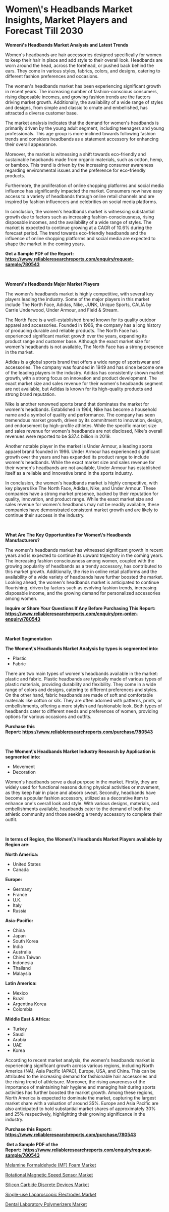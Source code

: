 <p><h1>Women\'s Headbands Market Insights, Market Players and Forecast Till 2030</h1></p><p><strong>Women\'s Headbands Market Analysis and Latest Trends</strong></p>
<p><p>Women's headbands are hair accessories designed specifically for women to keep their hair in place and add style to their overall look. Headbands are worn around the head, across the forehead, or pushed back behind the ears. They come in various styles, fabrics, colors, and designs, catering to different fashion preferences and occasions.</p><p>The women's headbands market has been experiencing significant growth in recent years. The increasing number of fashion-conscious consumers, rising disposable incomes, and growing fashion trends are the factors driving market growth. Additionally, the availability of a wide range of styles and designs, from simple and classic to ornate and embellished, has attracted a diverse customer base.</p><p>The market analysis indicates that the demand for women's headbands is primarily driven by the young adult segment, including teenagers and young professionals. This age group is more inclined towards following fashion trends and considers headbands as a statement accessory for enhancing their overall appearance.</p><p>Moreover, the market is witnessing a shift towards eco-friendly and sustainable headbands made from organic materials, such as cotton, hemp, or bamboo. This trend is driven by the increasing consumer awareness regarding environmental issues and the preference for eco-friendly products.</p><p>Furthermore, the proliferation of online shopping platforms and social media influence has significantly impacted the market. Consumers now have easy access to a variety of headbands through online retail channels and are inspired by fashion influencers and celebrities on social media platforms.</p><p>In conclusion, the women's headbands market is witnessing substantial growth due to factors such as increasing fashion-consciousness, rising disposable incomes, and the availability of a wide range of styles. The market is expected to continue growing at a CAGR of 10.6% during the forecast period. The trend towards eco-friendly headbands and the influence of online shopping platforms and social media are expected to shape the market in the coming years.</p></p>
<p><strong>Get a Sample PDF of the Report:&nbsp; <a href="https://www.reliableresearchreports.com/enquiry/request-sample/780543">https://www.reliableresearchreports.com/enquiry/request-sample/780543</a></strong></p>
<p>&nbsp;</p>
<p><strong>Women\'s Headbands Major Market Players</strong></p>
<p><p>The women's headbands market is highly competitive, with several key players leading the industry. Some of the major players in this market include The North Face, Adidas, Nike, JUNK, Unique Sports, CALIA by Carrie Underwood, Under Armour, and Field & Stream.</p><p>The North Face is a well-established brand known for its quality outdoor apparel and accessories. Founded in 1966, the company has a long history of producing durable and reliable products. The North Face has experienced significant market growth over the years, expanding its product range and customer base. Although the exact market size for women's headbands is not available, The North Face has a strong presence in the market.</p><p>Adidas is a global sports brand that offers a wide range of sportswear and accessories. The company was founded in 1949 and has since become one of the leading players in the industry. Adidas has consistently shown market growth, with a strong focus on innovation and product development. The exact market size and sales revenue for their women's headbands segment are not available, but Adidas is known for its high-quality products and strong brand reputation.</p><p>Nike is another renowned sports brand that dominates the market for women's headbands. Established in 1964, Nike has become a household name and a symbol of quality and performance. The company has seen tremendous market growth, driven by its commitment to innovation, design, and endorsement by high-profile athletes. While the specific market size and sales revenue for women's headbands are not disclosed, Nike's overall revenues were reported to be $37.4 billion in 2019.</p><p>Another notable player in the market is Under Armour, a leading sports apparel brand founded in 1996. Under Armour has experienced significant growth over the years and has expanded its product range to include women's headbands. While the exact market size and sales revenue for their women's headbands are not available, Under Armour has established itself as a reliable and innovative brand in the sports industry.</p><p>In conclusion, the women's headbands market is highly competitive, with key players like The North Face, Adidas, Nike, and Under Armour. These companies have a strong market presence, backed by their reputation for quality, innovation, and product range. While the exact market size and sales revenue for women's headbands may not be readily available, these companies have demonstrated consistent market growth and are likely to continue their success in the industry.</p></p>
<p>&nbsp;</p>
<p><strong>What Are The Key Opportunities For Women\'s Headbands Manufacturers?</strong></p>
<p><p>The women's headbands market has witnessed significant growth in recent years and is expected to continue its upward trajectory in the coming years. The increasing fashion consciousness among women, coupled with the growing popularity of headbands as a trendy accessory, has contributed to this market growth. Additionally, the rise in online retail platforms and the availability of a wide variety of headbands have further boosted the market. Looking ahead, the women's headbands market is anticipated to continue flourishing, driven by factors such as evolving fashion trends, increasing disposable income, and the growing demand for personalized accessories among women.</p></p>
<p><strong>Inquire or Share Your Questions If Any Before Purchasing This Report: <a href="https://www.reliableresearchreports.com/enquiry/pre-order-enquiry/780543">https://www.reliableresearchreports.com/enquiry/pre-order-enquiry/780543</a></strong></p>
<p>&nbsp;</p>
<p><strong>Market Segmentation</strong></p>
<p><strong>The Women\'s Headbands Market Analysis by types is segmented into:</strong></p>
<p><ul><li>Plastic</li><li>Fabric</li></ul></p>
<p><p>There are two main types of women's headbands available in the market: plastic and fabric. Plastic headbands are typically made of various types of plastic materials, providing durability and flexibility. They come in a wide range of colors and designs, catering to different preferences and styles. On the other hand, fabric headbands are made of soft and comfortable materials like cotton or silk. They are often adorned with patterns, prints, or embellishments, offering a more stylish and fashionable look. Both types of headbands cater to different needs and preferences of women, providing options for various occasions and outfits.</p></p>
<p><strong>Purchase this Report:&nbsp;<a href="https://www.reliableresearchreports.com/purchase/780543">https://www.reliableresearchreports.com/purchase/780543</a></strong></p>
<p>&nbsp;</p>
<p><strong>The Women\'s Headbands Market Industry Research by Application is segmented into:</strong></p>
<p><ul><li>Movement</li><li>Decoration</li></ul></p>
<p><p>Women's headbands serve a dual purpose in the market. Firstly, they are widely used for functional reasons during physical activities or movement, as they keep hair in place and absorb sweat. Secondly, headbands have become a popular fashion accessory, utilized as a decorative item to enhance one's overall look and style. With various designs, materials, and embellishments available, headbands cater to the demand of both the athletic community and those seeking a trendy accessory to complete their outfit.</p></p>
<p>&nbsp;</p>
<p><strong>In terms of Region, the Women\'s Headbands Market Players available by Region are:</strong></p>
<p>
    <p> <strong> North America: </strong>
        <ul>
            <li>United States</li>
            <li>Canada</li>
        </ul>
        </p> 
    <p> <strong> Europe: </strong>
        <ul>
            <li>Germany</li>
            <li>France</li>
            <li>U.K.</li>
            <li>Italy</li>
            <li>Russia</li>
        </ul>
        </p> 
    <p> <strong> Asia-Pacific: </strong>
        <ul>
            <li>China</li>
            <li>Japan</li>
            <li>South Korea</li>
            <li>India</li>
            <li>Australia</li>
            <li>China Taiwan</li>
            <li>Indonesia</li>
            <li>Thailand</li>
            <li>Malaysia</li>
        </ul>
        </p> 
    <p> <strong> Latin America: </strong>
        <ul>
            <li>Mexico</li>
            <li>Brazil</li>
            <li>Argentina Korea</li>
            <li>Colombia</li>
        </ul>
        </p> 
    <p> <strong> Middle East & Africa: </strong>
        <ul>
            <li>Turkey</li>
            <li>Saudi</li>
            <li>Arabia</li>
            <li>UAE</li>
            <li>Korea</li>
        </ul>
    </p>
    </p>
<p><p>According to recent market analysis, the women's headbands market is experiencing significant growth across various regions, including North America (NA), Asia Pacific (APAC), Europe, USA, and China. This can be attributed to the increasing demand for fashionable hair accessories and the rising trend of athleisure. Moreover, the rising awareness of the importance of maintaining hair hygiene and managing hair during sports activities has further boosted the market growth. Among these regions, North America is expected to dominate the market, capturing the largest market share with a valuation of around 35%. Europe and Asia Pacific are also anticipated to hold substantial market shares of approximately 30% and 25% respectively, highlighting their growing significance in the industry.</p></p>
<p><strong>Purchase this Report: <a href="https://www.reliableresearchreports.com/purchase/780543">https://www.reliableresearchreports.com/purchase/780543</a></strong></p>
<p>&nbsp;<strong>Get a Sample PDF of the Report:&nbsp;&nbsp;<a href="https://www.reliableresearchreports.com/enquiry/request-sample/780543">https://www.reliableresearchreports.com/enquiry/request-sample/780543</a></strong></p>
<p><strong></strong></p>
<p><p><a href="https://medium.com/@lloydgrimes52/melamine-formaldehyde-mf-foam-market-trends-forecast-and-competitive-analysis-to-2030-d0ae23f4c5a9">Melamine Formaldehyde (MF) Foam Market</a></p><p><a href="https://www.linkedin.com/pulse/decoding-rotational-magnetic-speed-sensor-market-deep-dive-latest/">Rotational Magnetic Speed Sensor Market</a></p><p><a href="https://medium.com/@malliefeest1955/silicon-carbide-discrete-devices-market-insight-market-trends-growth-forecasted-from-2023-to-3810904e57d5">Silicon Carbide Discrete Devices Market</a></p><p><a href="https://www.linkedin.com/pulse/single-use-laparoscopic-electrodes-market-insights-players/">Single-use Laparoscopic Electrodes Market</a></p><p><a href="https://github.com/RoccoManning/Market-Research-Report-List-2/blob/main/dental-laboratory-polymerizers-market.md">Dental Laboratory Polymerizers Market</a></p></p>